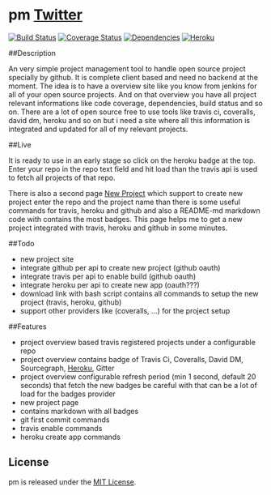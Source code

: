 pm [Twitter](https://twitter.com/pussinbootsdev)
==================
[![Build Status](https://travis-ci.org/pussinboots/pm.svg?branch=master)](https://travis-ci.org/pussinboots/pm)
[![Coverage Status](https://img.shields.io/coveralls/pussinboots/pm.svg)](https://coveralls.io/r/pussinboots/pm?branch=master)
[![Dependencies](https://david-dm.org/pussinboots/pm.png)](https://david-dm.org/pussinboots/pm)
[![Heroku](http://heroku-badge.heroku.com/?app=poman)](https://poman.herokuapp.com)

##Description

An very simple project management tool to handle open source project specially by github. It is complete client based and need no backend at the moment. The idea is to have a overview site like you know from jenkins for all of your open source projects. And on that overview you have all project relevant informations like code coverage, dependencies, build status and so on. There are a lot of open source free to use tools like travis ci, coveralls, david dm, heroku and so on but i need a site where all this information is integrated and updated for all of my relevant projects. 

##Live

It is ready to use in an early stage so click on the heroku badge at the top. Enter your repo in the repo text field and
hit load than the travis api is used to fetch all projects of that repo.

There is also a second page [New Project](http://poman.herokuapp.com/new) which support to create new project enter the repo and the project name than there is some useful commands for travis, heroku and github and also a README-md markdown code with contains the most badges. This page helps me to get a new project integrated with travis, heroku and github in some minutes.

##Todo
* new project site
 * integrate github per api to create new project (github oauth)
 * integrate travis per api to enable build (github oauth)
 * integrate heroku per api to create new app (oauth???)
 * download link with bash script contains all commands to setup the new project (travis, heroku, github)
 * support other providers like (coveralls, ...) for the project setup

##Features
* project overview based travis registered projects under a configurable repo
* project overview contains badge of Travis Ci, Coveralls, David DM, Sourcegraph, [Heroku](https://github.com/pussinboots/heroku-badge), Gitter
* project overview configurable refresh period (min 1 second, default 20 seconds) that fetch the new badges be careful with that can be a lot of load for the badges provider
* new project page
 * contains markdown with all badges
 * git first commit commands
 * travis enable commands
 * heroku create app commands

License
--------------

pm is released under the [MIT License](http://opensource.org/licenses/MIT).
